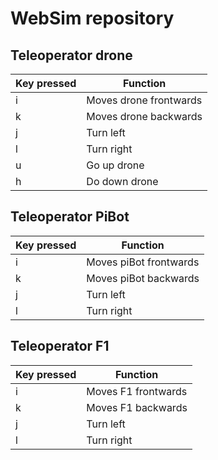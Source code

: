 
# WebSim repository

## Teleoperator drone


| Key pressed 	| Function                	|
|-------------	|-------------------------	|
| i           	| Moves drone frontwards  	|
| k           	| Moves drone backwards   	|
| j           	| Turn left               	|
| l           	| Turn right              	|
| u           	| Go up drone             	|
| h           	| Do down drone           	|


## Teleoperator PiBot

| Key pressed 	| Function                	|
|-------------	|-------------------------	|
| i           	| Moves piBot frontwards  	|
| k           	| Moves piBot backwards   	|
| j           	| Turn left               	|
| l           	| Turn right              	|


## Teleoperator F1

| Key pressed 	| Function                	|
|-------------	|-------------------------	|
| i           	| Moves F1 frontwards  	|
| k           	| Moves F1 backwards   	|
| j           	| Turn left               	|
| l           	| Turn right              	|
